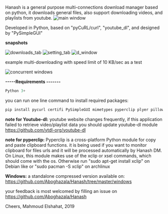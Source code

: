 Hanash is a general purpose multi-connections download manager based on python, 
it downloads general files, also support downloading videos, and playlists from youtube.
![main window](https://github.com/Aboghazala/Hanash/blob/master/images/main.PNG)

Developed in Python, based on "pyCuRL/curl", "youtube_dl", and designed by "PySimpleGUI"

**snapshots**

![downloads_tab](https://github.com/Aboghazala/Hanash/blob/master/images/downloads.PNG)
![setting_tab](https://github.com/Aboghazala/Hanash/blob/master/images/setting.PNG)
![d_window](https://github.com/Aboghazala/Hanash/blob/master/images/d_window.PNG)

example multi-downloading with speed limit of 10 KB/sec as a test

![concurrent windows](https://github.com/Aboghazala/Hanash/blob/master/images/concurrent_windows.PNG)


**-----Requirements -------**
```python
Python 3+
```

you can run one line command to install required packages:
```python
pip install pycurl certifi PySimpleGUI mimetypes pyperclip plyer pillow youtube_dl
```

**note for Youtube-dl:**
youtube website changes frequently, if this application failed to retrieve video/playlist data
you should update youtube-dl module https://github.com/ytdl-org/youtube-dl


**note for pyperclip:**
Pyperclip is a cross-platform Python module for copy and paste clipboard functions. it is being used if you want to monitor clipboard for files urls and it will be processed automatically by Hanash DM.
On Linux, this module makes use of the xclip or xsel commands, which should come with the os. Otherwise run "sudo apt-get install xclip" on Debian like or "sudo pacman -S xclip" on archlinux

**Windows:**
a standalone compressed version available on: https://github.com/Aboghazala/Hanash/tree/master/windows


your feedback is most welcomed by filling an issue on https://github.com/Aboghazala/Hanash

Cheers,
Mahmoud Elshahat,
2019


